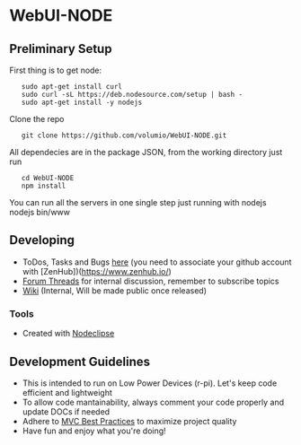 

# WebUI-NODE



## Preliminary Setup

First thing is to get node:

       sudo apt-get install curl
       sudo curl -sL https://deb.nodesource.com/setup | bash -
       sudo apt-get install -y nodejs

Clone the repo

       git clone https://github.com/volumio/WebUI-NODE.git 

All dependecies are in the package JSON, from the working directory just run

       cd WebUI-NODE
       npm install

You can run all the servers in one single step just running with nodejs
        nodejs bin/www 

## Developing

* ToDos, Tasks and Bugs [here](https://github.com/volumio/WebUI-NODE#boards) (you need to associate your github account with [ZenHub])(https://www.zenhub.io/) 
* [Forum Threads](http://volumio.org/forum/discussion-t2098-10.html) for internal discussion, remember to subscribe topics 
* [Wiki](http://volumio.org/forum/discussion-t2098-10.html) (Internal, Will be made public once released)


### Tools

* Created with [Nodeclipse](https://github.com/Nodeclipse/nodeclipse-1)

## Development Guidelines

* This is intended to run on Low Power Devices (r-pi). Let's keep code efficient and lightweight
* To allow code mantainability, always comment your code properly and update DOCs if needed 
* Adhere to [MVC Best Practices](http://www.yiiframework.com/doc/guide/1.1/en/basics.best-practices) to maximize project quality
* Have fun and enjoy what you're doing!

